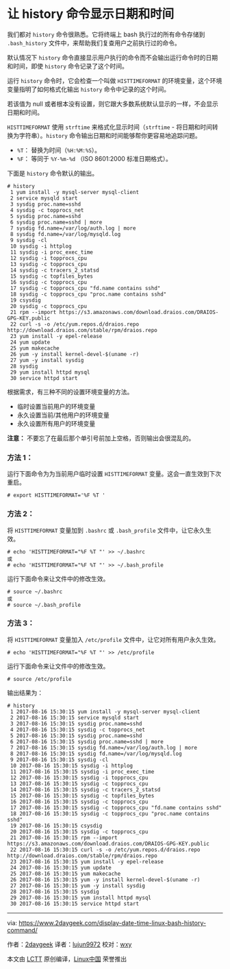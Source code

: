 让 history 命令显示日期和时间
======

我们都对 `history` 命令很熟悉。它将终端上 bash 执行过的所有命令存储到 `.bash_history` 文件中，来帮助我们复查用户之前执行过的命令。

默认情况下 `history` 命令直接显示用户执行的命令而不会输出运行命令时的日期和时间，即使 `history` 命令记录了这个时间。

运行 `history` 命令时，它会检查一个叫做 `HISTTIMEFORMAT` 的环境变量，这个环境变量指明了如何格式化输出 `history` 命令中记录的这个时间。

若该值为 null 或者根本没有设置，则它跟大多数系统默认显示的一样，不会显示日期和时间。

`HISTTIMEFORMAT` 使用 `strftime` 来格式化显示时间（`strftime` - 将日期和时间转换为字符串）。`history` 命令输出日期和时间能够帮你更容易地追踪问题。

* `%T`： 替换为时间（`%H:%M:%S`）。
* `%F`： 等同于 `%Y-%m-%d` （ISO 8601:2000 标准日期格式）。

下面是 `history` 命令默认的输出。

```
# history
 1 yum install -y mysql-server mysql-client
 2 service mysqld start
 3 sysdig proc.name=sshd
 4 sysdig -c topprocs_net
 5 sysdig proc.name=sshd
 6 sysdig proc.name=sshd | more
 7 sysdig fd.name=/var/log/auth.log | more
 8 sysdig fd.name=/var/log/mysqld.log
 9 sysdig -cl
 10 sysdig -i httplog
 11 sysdig -i proc_exec_time
 12 sysdig -i topprocs_cpu
 13 sysdig -c topprocs_cpu
 14 sysdig -c tracers_2_statsd
 15 sysdig -c topfiles_bytes
 16 sysdig -c topprocs_cpu
 17 sysdig -c topprocs_cpu "fd.name contains sshd"
 18 sysdig -c topprocs_cpu "proc.name contains sshd"
 19 csysdig
 20 sysdig -c topprocs_cpu
 21 rpm --import https://s3.amazonaws.com/download.draios.com/DRAIOS-GPG-KEY.public
 22 curl -s -o /etc/yum.repos.d/draios.repo http://download.draios.com/stable/rpm/draios.repo
 23 yum install -y epel-release
 24 yum update
 25 yum makecache
 26 yum -y install kernel-devel-$(uname -r)
 27 yum -y install sysdig
 28 sysdig
 29 yum install httpd mysql
 30 service httpd start
```

根据需求，有三种不同的设置环境变量的方法。

* 临时设置当前用户的环境变量
* 永久设置当前/其他用户的环境变量
* 永久设置所有用户的环境变量

**注意：** 不要忘了在最后那个单引号前加上空格，否则输出会很混乱的。

### 方法 1：

运行下面命令为为当前用户临时设置 `HISTTIMEFORMAT` 变量。这会一直生效到下次重启。

```
# export HISTTIMEFORMAT='%F %T '
```

### 方法 2：

将 `HISTTIMEFORMAT` 变量加到 `.bashrc` 或 `.bash_profile` 文件中，让它永久生效。

```
# echo 'HISTTIMEFORMAT="%F %T "' >> ~/.bashrc
或
# echo 'HISTTIMEFORMAT="%F %T "' >> ~/.bash_profile
```

运行下面命令来让文件中的修改生效。

```
# source ~/.bashrc
或
# source ~/.bash_profile

```

### 方法 3：

将 `HISTTIMEFORMAT` 变量加入 `/etc/profile` 文件中，让它对所有用户永久生效。

```
# echo 'HISTTIMEFORMAT="%F %T "' >> /etc/profile
```

运行下面命令来让文件中的修改生效。

```
# source /etc/profile
```

输出结果为：

```
# history
 1 2017-08-16 15:30:15 yum install -y mysql-server mysql-client
 2 2017-08-16 15:30:15 service mysqld start
 3 2017-08-16 15:30:15 sysdig proc.name=sshd
 4 2017-08-16 15:30:15 sysdig -c topprocs_net
 5 2017-08-16 15:30:15 sysdig proc.name=sshd
 6 2017-08-16 15:30:15 sysdig proc.name=sshd | more
 7 2017-08-16 15:30:15 sysdig fd.name=/var/log/auth.log | more
 8 2017-08-16 15:30:15 sysdig fd.name=/var/log/mysqld.log
 9 2017-08-16 15:30:15 sysdig -cl
 10 2017-08-16 15:30:15 sysdig -i httplog
 11 2017-08-16 15:30:15 sysdig -i proc_exec_time
 12 2017-08-16 15:30:15 sysdig -i topprocs_cpu
 13 2017-08-16 15:30:15 sysdig -c topprocs_cpu
 14 2017-08-16 15:30:15 sysdig -c tracers_2_statsd
 15 2017-08-16 15:30:15 sysdig -c topfiles_bytes
 16 2017-08-16 15:30:15 sysdig -c topprocs_cpu
 17 2017-08-16 15:30:15 sysdig -c topprocs_cpu "fd.name contains sshd"
 18 2017-08-16 15:30:15 sysdig -c topprocs_cpu "proc.name contains sshd"
 19 2017-08-16 15:30:15 csysdig
 20 2017-08-16 15:30:15 sysdig -c topprocs_cpu
 21 2017-08-16 15:30:15 rpm --import https://s3.amazonaws.com/download.draios.com/DRAIOS-GPG-KEY.public
 22 2017-08-16 15:30:15 curl -s -o /etc/yum.repos.d/draios.repo http://download.draios.com/stable/rpm/draios.repo
 23 2017-08-16 15:30:15 yum install -y epel-release
 24 2017-08-16 15:30:15 yum update
 25 2017-08-16 15:30:15 yum makecache
 26 2017-08-16 15:30:15 yum -y install kernel-devel-$(uname -r)
 27 2017-08-16 15:30:15 yum -y install sysdig
 28 2017-08-16 15:30:15 sysdig
 29 2017-08-16 15:30:15 yum install httpd mysql
 30 2017-08-16 15:30:15 service httpd start
```
--------------------------------------------------------------------------------

via: https://www.2daygeek.com/display-date-time-linux-bash-history-command/

作者：[2daygeek][a]
译者：[lujun9972](https://github.com/lujun9972)
校对：[wxy](https://github.com/wxy)

本文由 [LCTT](https://github.com/LCTT/TranslateProject) 原创编译，[Linux中国](https://linux.cn/) 荣誉推出

[a]:https://www.2daygeek.com/author/2daygeek/
